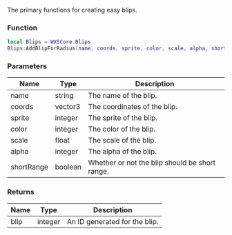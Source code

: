 The primary functions for creating easy blips.

### Function
```lua
local Blips = WXSCore.Blips
Blips:AddBlipForRadius(name, coords, sprite, color, scale, alpha, shortRange)
```

### Parameters
| Name | Type | Description |
| --- | --- | --- |
| name | string | The name of the blip. |
| coords | vector3 | The coordinates of the blip. |
| sprite | integer | The sprite of the blip. |
| color | integer | The color of the blip. |
| scale | float | The scale of the blip. |
| alpha | integer | The alpha of the blip. |
| shortRange | boolean | Whether or not the blip should be short range. |

### Returns
| Name | Type | Description |
| --- | --- | --- |
| blip | integer | An ID generated for the blip. |